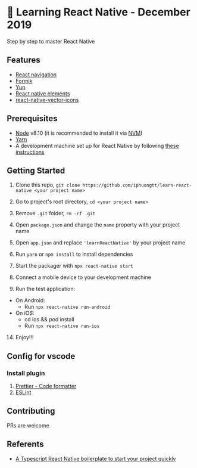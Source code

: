 # 🚀 Learning React Native - December 2019

Step by step to master React Native

## Features

- [React navigation](https://reactnavigation.org/)
- [Formik](https://jaredpalmer.com/formik/)
- [Yup](https://github.com/jquense/yup)
- [React native elements](https://react-native-elements.github.io/react-native-elements/)
- [react-native-vector-icons](https://github.com/oblador/react-native-vector-icons)

## Prerequisites

- [Node](https://nodejs.org) v8.10 (it is recommended to install it via [NVM](https://github.com/creationix/nvm))
- [Yarn](https://yarnpkg.com/)
- A development machine set up for React Native by following [these instructions](https://facebook.github.io/react-native/docs/getting-started.html)

## Getting Started

1. Clone this repo, `git clone https://github.com/iphuongtt/learn-react-native <your project name>`
2. Go to project's root directory, `cd <your project name>`
3. Remove `.git` folder, `rm -rf .git`
4. Open `package.json` and change the `name` property with your project name
5. Open `app.json` and replace `'learnReactNative'` by your project name

6. Run `yarn` or `npm install` to install dependencies

7. Start the packager with `npx react-native start`
8. Connect a mobile device to your development machine
9. Run the test application:

- On Android:
  - Run `npx react-native run-android`
- On iOS:
  - cd ios && pod install
  - Run `npx react-native run-ios`

14. Enjoy!!!

## Config for vscode

### Install plugin

1. [Prettier - Code formatter](https://marketplace.visualstudio.com/items?itemName=esbenp.prettier-vscode)
2. [ESLint](https://marketplace.visualstudio.com/items?itemName=dbaeumer.vscode-eslint)

## Contributing

PRs are welcome

## Referents

- [A Typescript React Native boilerplate to start your project quickly](https://reactnativeexample.com/a-typescript-react-native-boilerplate-to-start-your-project-quickly/)
